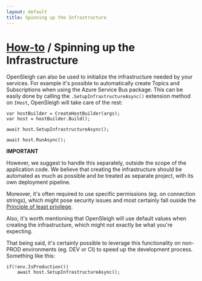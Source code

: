 ```yaml
---
layout: default
title: Spinning up the Infrastructure
---
```


# [How-to](/how-to/) / Spinning up the Infrastructure
OpenSleigh can also be used to initialize the infrastructure needed by your services. For example it's possible to automatically create Topics and Subscriptions when using the Azure Service Bus package.
This can be easily done by calling the `.SetupInfrastructureAsync()` extension method on `IHost`, OpenSleigh will take care of the rest:

```
var hostBuilder = CreateHostBuilder(args);
var host = hostBuilder.Build();

await host.SetupInfrastructureAsync();

await host.RunAsync();
```

**IMPORTANT**

However, we suggest to handle this separately, outside the scope of the application code. We believe that creating the infrastructure should be automated as much as possible and be treated as separate project, with its own deployment pipeline.

Moreover, it's often required to use specific permissions (eg. on connection strings), which might pose security issues and most certainly fall ouside the [Principle of least privilege](https://en.wikipedia.org/wiki/Principle_of_least_privilege).

Also, it's worth mentioning that OpenSleigh will use default values when creating the infrastructure, which might not exactly be what you're expecting.

That being said, it's certainly possible to leverage this functionality on non-PROD environments (eg. DEV or CI) to speed up the development process. Something like this:
```
if(!env.IsProduction())
    await host.SetupInfrastructureAsync();
```